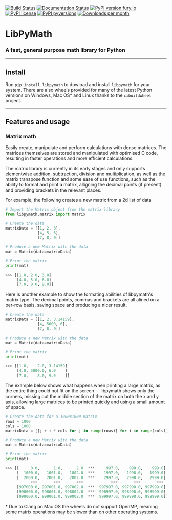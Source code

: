 [![Build Status](https://travis-ci.com/Pencilcaseman/LibPyMath.svg?branch=master)](https://travis-ci.com/Pencilcaseman/LibPyMath)
[![Documentation Status](https://readthedocs.org/projects/libpymath/badge/?version=latest)](https://libpymath.readthedocs.io/en/latest/?badge=latest)
[![PyPI version fury.io](https://badge.fury.io/py/libpymath.svg)](https://pypi.python.org/pypi/libpymath/)
[![PyPI license](https://img.shields.io/pypi/l/libpymath.svg)](https://pypi.python.org/pypi/libpymath/)
[![PyPI pyversions](https://img.shields.io/pypi/pyversions/libpymath.svg)](https://pypi.python.org/pypi/libpymath/)
[![Downloads per month](https://img.shields.io/pypi/dm/libpymath.svg)](https://pypi.python.org/pypi/libpymath/)

# LibPyMath
### A fast, general purpose math library for Python
---

## Install
Run ```pip install libpymath``` to dowload and install ```libpymath``` for your system. There are also wheels provided for many of the latest Python versions on Windows, Mac OS* and Linux thanks to the ```cibuildwheel``` project.

---

## Features and usage
### Matrix math
Easily create, manipulate and perform calculations with dense matrices. The matrices themselves are stored and manipulated with optimised C code, resulting in faster operations and more efficient calculations.

The matrix library is currently in its early stages and only supports elementwise addition, subtraction, division and multiplication, as well as the matrix transpose function and some ease of use functions, such as the ability to format and print a matrix, alligning the decimal points (if present) and providing brackets in the relevant places.

For example, the following creates a new matrix from a 2d list of data
```python
# Import the Matrix object from the matrix library
from libpymath.matrix import Matrix

# Create the data
matrixData = [[1, 2, 3],
              [4, 5, 6],
              [7, 8, 9]]

# Produce a new Matrix with the data
mat = Matrix(data=matrixData)

# Print the matrix
print(mat)

>>> [[1.0, 2.0, 3.0]
     [4.0, 5.0, 6.0]
     [7.0, 8.0, 9.0]]
```

Here is another example to show the formating abilities of libpymath's matrix type. The decimal points, commas and brackets are all alined on a per-row basis, saving space and producing a nicer result.
```python
# Create the data
matrixData = [[1, 2, 3.14159],
              [4, 5000, 6],
              [7, 8, 9]]

# Produce a new Matrix with the data
mat = Matrix(data=matrixData)

# Print the matrix
print(mat)

>>> [[1.0,    2.0, 3.14159]
     [4.0, 5000.0, 6.0    ]
     [7.0,    8.0, 9.0    ]]
```

The example below shows what happens when printing a large matrix, as the entire thing could not fit on the screen -- libpymath shows only the corners, missing out the middle section of the matrix on both the x and y axis, allowing large matrices to be printed quickly and using a small amount of space.
```python
# Create the data for a 1000x1000 matrix
rows = 1000
cols = 1000
matrixData = [[j + i * cols for j in range(rows)] for i in range(cols)]

# Produce a new Matrix with the data
mat = Matrix(data=matrixData)

# Print the matrix
print(mat)

>>> [[     0.0,      1.0,      2.0  ***     997.0,    998.0,    999.0]
     [  1000.0,   1001.0,   1002.0  ***    1997.0,   1998.0,   1999.0]
     [  2000.0,   2001.0,   2002.0  ***    2997.0,   2998.0,   2999.0]
           ***       ***       ***            ***       ***       ***  
     [997000.0, 997001.0, 997002.0  ***  997997.0, 997998.0, 997999.0]
     [998000.0, 998001.0, 998002.0  ***  998997.0, 998998.0, 998999.0]
     [999000.0, 999001.0, 999002.0  ***  999997.0, 999998.0, 999999.0]]
```



\* Due to Clang on Mac OS the wheels do not support OpenMP, meaning some matrix operations may be slower than on other operating systems.
